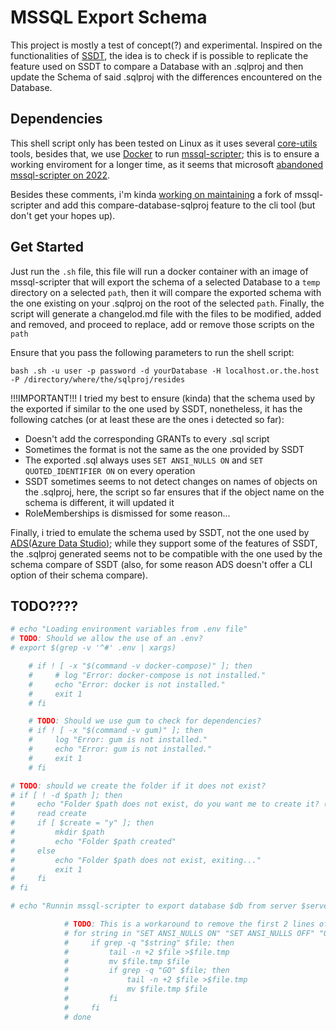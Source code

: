 # MSSQL Export Schema

This project is mostly a test of concept(?) and experimental. Inspired on the functionalities of [SSDT](https://learn.microsoft.com/en-us/sql/ssdt/sql-server-data-tools?view=sql-server-ver16), the idea is to check if is possible to replicate the feature used on SSDT to compare a Database with an .sqlproj and then update the Schema of said .sqlproj with the differences encountered on the Database.

## Dependencies

This shell script only has been tested on Linux as it uses several [core-utils](https://es.wikipedia.org/wiki/GNU_Core_Utilities) tools, besides that, we use [Docker](https://docs.docker.com/manuals/) to run [mssql-scripter](https://github.com/microsoft/mssql-scripter); this is to ensure a working enviroment for a longer time, as it seems that microsoft [abandoned mssql-scripter on 2022](https://github.com/microsoft/mssql-scripter/issues/236#issuecomment-824553254).

Besides these comments, i'm kinda [working on maintaining](https://github.com/notakrista/ssdt-cli) a fork of mssql-scripter and add this compare-database-sqlproj feature to the cli tool (but don't get your hopes up).

## Get Started

Just run the `.sh` file, this file will run a docker container with an image of mssql-scripter that will export the schema of a selected Database to a `temp` directory on a selected `path`, then it will compare the exported schema with the one existing on your .sqlproj on the root of the selected `path`. Finally, the script will generate a changelod.md file with the files to be modified, added and removed, and proceed to replace, add or remove those scripts on the `path`

Ensure that you pass the following parameters to run the shell script:

```console
bash .sh -u user -p password -d yourDatabase -H localhost.or.the.host -P /directory/where/the/sqlproj/resides
```

!!!IMPORTANT!!! I tried my best to ensure (kinda) that the schema used by the exported if similar to the one used by SSDT, nonetheless, it has the following catches (or at least these are the ones i detected so far):

- Doesn't add the corresponding GRANTs to every .sql script
- Sometimes the format is not the same as the one provided by SSDT
- The exported .sql always uses `SET ANSI_NULLS ON` and `SET QUOTED_IDENTIFIER ON` on every operation
- SSDT sometimes seems to not detect changes on names of objects on the .sqlproj, here, the script so far ensures that if the object name on the schema is different, it will updated it
- RoleMemberships is dismissed for some reason...

Finally, i tried to emulate the schema used by SSDT, not the one used by [ADS(Azure Data Studio)](https://github.com/microsoft/azuredatastudio); while they support some of the features of SSDT, the .sqlproj generated seems not to be compatible with the one used by the schema compare of SSDT (also, for some reason ADS doesn't offer a CLI option of their schema compare).

## TODO????

```bash
# echo "Loading environment variables from .env file"
# TODO: Should we allow the use of an .env?
# export $(grep -v '^#' .env | xargs)
```

```bash
    # if ! [ -x "$(command -v docker-compose)" ]; then
    #     # log "Error: docker-compose is not installed."
    #     echo "Error: docker is not installed."
    #     exit 1
    # fi

    # TODO: Should we use gum to check for dependencies?
    # if ! [ -x "$(command -v gum)" ]; then
    #     log "Error: gum is not installed."
    #     echo "Error: gum is not installed."
    #     exit 1
    # fi
```

```bash
# TODO: should we create the folder if it does not exist?
# if [ ! -d $path ]; then
#     echo "Folder $path does not exist, do you want me to create it? (y/n)"
#     read create
#     if [ $create = "y" ]; then
#         mkdir $path
#         echo "Folder $path created"
#     else
#         echo "Folder $path does not exist, exiting..."
#         exit 1
#     fi
# fi

# echo "Runnin mssql-scripter to export database $db from server $server to folder $path"
```

```bash
            # TODO: This is a workaround to remove the first 2 lines of the file, we should find a better way to do this
            # for string in "SET ANSI_NULLS ON" "SET ANSI_NULLS OFF" "QUOTED_IDENTIFIER ON" "QUOTED_IDENTIFIER OFF"; do
            #     if grep -q "$string" $file; then
            #         tail -n +2 $file >$file.tmp
            #         mv $file.tmp $file
            #         if grep -q "GO" $file; then
            #             tail -n +2 $file >$file.tmp
            #             mv $file.tmp $file
            #         fi
            #     fi
            # done
```
